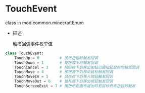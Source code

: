 # TouchEvent

class in mod.common.minecraftEnum

- 描述

    触摸回调事件枚举值



```python
class TouchEvent:
	TouchUp = 0  		# 按钮抬起时触发回调
	TouchDown = 1  		# 按钮按下时触发回调
	TouchCancel = 3  	# 按钮按下后移出按钮范围抬起鼠标时触发回调
	TouchMove = 4  		# 按钮按下后移动鼠标触发回调
	TouchMoveIn = 5  	# 鼠标按下后移入按钮触发回调
	TouchMoveOut = 6  	# 鼠标按下后移出按钮触发回调
	TouchScreenExit = 7 # 按钮所在画布退出时若鼠标仍未抬起时触发

``` 

